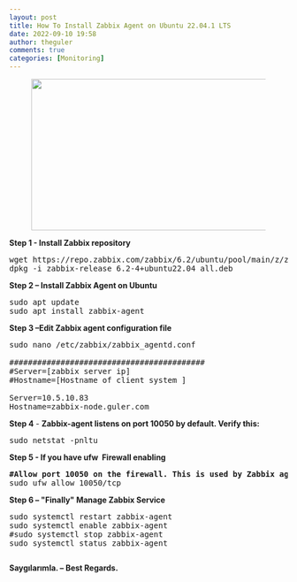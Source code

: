```yaml
---
layout: post
title: How To Install Zabbix Agent on Ubuntu 22.04.1 LTS
date: 2022-09-10 19:58
author: theguler
comments: true
categories: [Monitoring]
---
```

<!-- wp:image {"id":4397,"width":487,"height":274,"sizeSlug":"large","linkDestination":"none"} -->
<figure class="wp-block-image size-large is-resized"><img src="https://farukguler.com/assets/post_images/zabbix.jpg?w=1024" alt="" class="wp-image-4397" width="487" height="274" /></figure>
<!-- /wp:image -->

<!-- wp:paragraph -->
<p><strong>Step 1 - Install Zabbix repository</strong></p>
<!-- /wp:paragraph -->

<!-- wp:preformatted -->
<pre class="wp-block-preformatted">wget https://repo.zabbix.com/zabbix/6.2/ubuntu/pool/main/z/zabbix-release/zabbix-release_6.2-4%2Bubuntu22.04_all.deb
dpkg -i zabbix-release_6.2-4+ubuntu22.04_all.deb
</pre>
<!-- /wp:preformatted -->

<!-- wp:paragraph -->
<p><strong>Step 2 – Install Zabbix Agent on Ubuntu</strong></p>
<!-- /wp:paragraph -->

<!-- wp:preformatted -->
<pre class="wp-block-preformatted">sudo apt update
sudo apt install zabbix-agent</pre>
<!-- /wp:preformatted -->

<!-- wp:paragraph -->
<p><strong>Step 3 –Edit Zabbix agent configuration file</strong></p>
<!-- /wp:paragraph -->

<!-- wp:preformatted -->
<pre class="wp-block-preformatted">sudo nano /etc/zabbix/zabbix_agentd.conf

##########################################
#Server=[zabbix server ip]
#Hostname=[Hostname of client system ]

Server=10.5.10.83
Hostname=zabbix-node.guler.com</pre>
<!-- /wp:preformatted -->

<!-- wp:paragraph -->
<p><strong>Step 4</strong> - <strong>Zabbix-agent listens on port 10050 by default. Verify this:</strong></p>
<!-- /wp:paragraph -->

<!-- wp:preformatted -->
<pre class="wp-block-preformatted">sudo netstat -pnltu</pre>
<!-- /wp:preformatted -->

<!-- wp:paragraph -->
<p><strong>Step 5 - If you have&nbsp;ufw&nbsp; Firewall enabling</strong></p>
<!-- /wp:paragraph -->

<!-- wp:preformatted -->
<pre class="wp-block-preformatted"><strong>#Allow port 10050 on the firewall. This is used by Zabbix agent daemon.</strong>
sudo ufw allow 10050/tcp</pre>
<!-- /wp:preformatted -->

<!-- wp:paragraph -->
<p><strong>Step 6 – "Finally" Manage Zabbix Service</strong></p>
<!-- /wp:paragraph -->

<!-- wp:preformatted -->
<pre class="wp-block-preformatted">sudo systemctl restart zabbix-agent
sudo systemctl enable zabbix-agent
#sudo systemctl stop zabbix-agent
sudo systemctl status zabbix-agent</pre>
<!-- /wp:preformatted -->

<!-- wp:image {"id":4402,"sizeSlug":"large","linkDestination":"none"} -->
<figure class="wp-block-image size-large"><img src="https://farukguler.com/assets/post_images/zabbix_status.png?w=1024" alt="" class="wp-image-4402" /></figure>
<!-- /wp:image -->

<!-- wp:paragraph -->
<p><strong>Saygılarımla. – Best Regards.</strong></p>
<!-- /wp:paragraph -->
